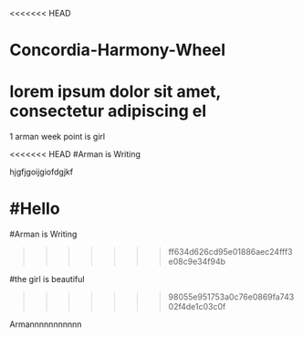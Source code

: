 <<<<<<< HEAD
# Concordia-Harmony-Wheel
<!-- Hello Saidur & Arman -->
lorem ipsum dolor sit amet, consectetur adipiscing el
=======
1 arman week point is girl


<<<<<<< HEAD
#Arman is Writing 

hjgfjgoijgiofdgjkf




#Hello
=======
#Arman is Writing
>>>>>>> ff634d626cd95e01886aec24fff3e08c9e34f94b


#the girl is beautiful
>>>>>>> 98055e951753a0c76e0869fa74302f4de1c03c0f



Armannnnnnnnnnn